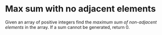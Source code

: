 # Max sum with no adjacent elements
Given an array of positive integers find the *maximum sum of non-adjacent elements* in the array. If a sum cannot be generated, return 0.
